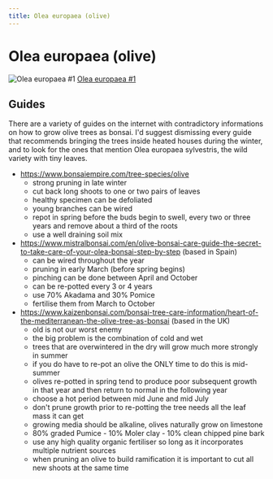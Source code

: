 ```yaml
---
title: Olea europaea (olive)
---
```


# Olea europaea (olive)

![Olea europaea #1](/images/bonsai/2020-07-31-olea-europaea-1.jpg)
[Olea europaea #1](/bonsai/collection/olea-europaea-1)

## Guides

There are a variety of guides on the internet with contradictory informations
on how to grow olive trees as bonsai. I'd suggest dismissing every guide that
recommends bringing the trees inside heated houses during the winter, and to
look for the ones that mention Olea europaea sylvestris, the wild variety with
tiny leaves.

- https://www.bonsaiempire.com/tree-species/olive
  - strong pruning in late winter
  - cut back long shoots to one or two pairs of leaves
  - healthy specimen can be defoliated
  - young branches can be wired
  - repot in spring before the buds begin to swell, every two or three years and remove about a third of the roots
  - use a well draining soil mix
- https://www.mistralbonsai.com/en/olive-bonsai-care-guide-the-secret-to-take-care-of-your-olea-bonsai-step-by-step (based in Spain)
  - can be wired throughout the year
  - pruning in early March (before spring begins)
  - pinching can be done between April and October
  - can be re-potted every 3 or 4 years
  - use 70% Akadama and 30% Pomice
  - fertilise them from March to October
- https://www.kaizenbonsai.com/bonsai-tree-care-information/heart-of-the-mediterranean-the-olive-tree-as-bonsai (based in the UK)
  - old is not our worst enemy
  - the big problem is the combination of cold and wet
  - trees that are overwintered in the dry will grow much more strongly in summer
  - if you do have to re-pot an olive the ONLY time to do this is mid-summer
  - olives re-potted in spring tend to produce poor subsequent growth in that year and then return to normal in the following year
  - choose a hot period between mid June and mid July
  - don't prune growth prior to re-potting the tree needs all the leaf mass it can get
  - growing media should be alkaline, olives naturally grow on limestone
  - 80% graded Pumice - 10% Moler clay - 10% clean chipped pine bark
  - use any high quality organic fertiliser so long as it incorporates multiple nutrient sources
  - when pruning an olive to build ramification it is important to cut all new shoots at the same time
